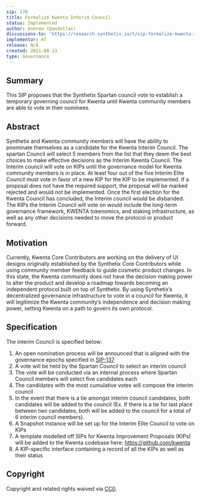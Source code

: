 ```yaml
---
sip: 178
title: Formalize Kwenta Interim Council
status: Implemented
author: Andrew (@andotlas)
discussions-to: 'https://research.synthetix.io/t/sip-formalize-kwenta-interim-council/465'
implementor: AT
release: N/A
created: 2021-08-13
type: Governance
---
```


## Summary 

This SIP proposes that the Synthetix Spartan council vote to establish a temporary governing council for Kwenta until Kwenta community members are able to vote in their nominees. 

## Abstract

Synthetix and Kwenta community members will have the ability to pnominate themselves as a candidate for the Kwenta Interim Council. The spartan Council will select 5 members from the list that they deem the best choices to make effective decisions as the Interim Kwenta Council. The Interim council will vote on KIPs until the governance model for Kwenta community members is in place. At least four out of the five Interim Elite Council must vote in favor of a new KIP for the KIP to be implemented. If a proposal does not have the required support, the proposal will be marked rejected and would not be implemented. Once the first election for the Kwenta Council has concluded, the Interim council would be disbanded. The KIPs the Interim Council will vote on would include the long-term governance framework, KWENTA tokenomics, and staking infrastructure, as well as any other decisions needed to move the protocol or product forward. 

## Motivation 

Currently, Kwenta Core Contributors are working on the delivery of UI designs originally established by the Synthetix Core Contributors while using community member feedback to guide cosmetic product changes. In this state, the Kwenta community does not have the decision making power to alter the product and develop a roadmap towards becoming an independent protocol built on top of Synthetix. By using Synthetix’s decentralized governance infrastructure to vote in a council for Kwenta, it will legitimize the Kwenta community’s independence and decision making power, setting Kwenta on a path to govern its own protocol. 

## Specification 

The interim Council is specified below:
1. An open nomination process will be announced that is aligned with the governance epochs specified in [SIP-137](https://sips.synthetix.io/sips/sip-137/)
2. A vote will be held by the Spartan Council to select an interim council
3. The vote will be conducted via an internal process where Spartan Council members will select five candidates each
4. The candidates with the most cumulative votes will compose the interim council
5. In the event that there is a tie amongst interim council candidates, both candidates will be added to the council (Ex. If there is a tie for last place between two candidates, both will be added to the council for a total of 6 interim council members). 
6. A Snapshot instance will be set up for the Interim Elite Council to vote on KIPs
7. A template modelled off SIPs for Kwenta Improvement Proposals (KIPs) will be added to the Kwenta codebase here: https://github.com/kwenta 
8. A KIP-specific interface containing a record of all the KIPs as well as their status

## Copyright

Copyright and related rights waived via [CC0](https://creativecommons.org/publicdomain/zero/1.0/).
